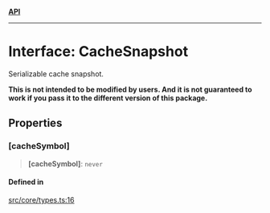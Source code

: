 [**API**](../../API.md)

***

# Interface: CacheSnapshot

Serializable cache snapshot.

**This is not intended to be modified by users. And it is not guaranteed to work if you pass it to the different version of this package.**

## Properties

### \[cacheSymbol\]

> **\[cacheSymbol\]**: `never`

#### Defined in

[src/core/types.ts:16](https://github.com/inokawa/virtua/blob/e7edf00e268ee12af9ee8e11abed3a725aa02859/src/core/types.ts#L16)
